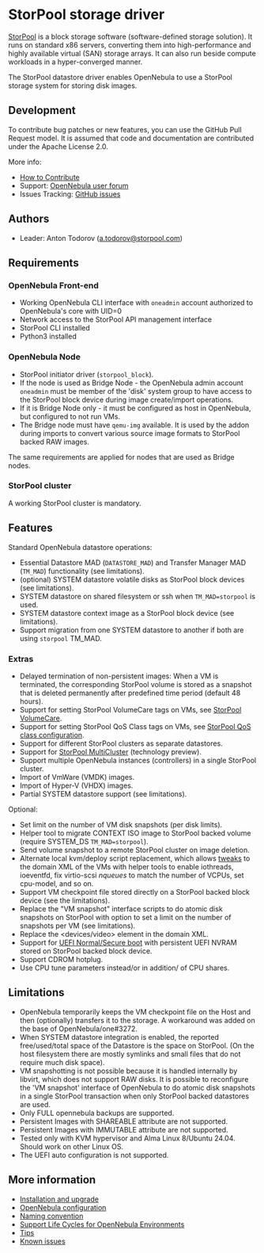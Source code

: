 # StorPool storage driver

[StorPool](https://storpool.com/) is a block storage software (software-defined storage solution). It runs on standard x86 servers, converting them into high-performance and highly available virtual (SAN) storage arrays. It can also run beside compute workloads in a hyper-converged manner.

The StorPool datastore driver enables OpenNebula to use a StorPool storage system for storing disk images.

## Development

To contribute bug patches or new features, you can use the GitHub Pull Request model. It is assumed that code and documentation are contributed under the Apache License 2.0.

More info:

* [How to Contribute](http://opennebula.io/contribute/)
* Support: [OpenNebula user forum](https://forum.opennebula.io/c/integration/33)
* Issues Tracking: [GitHub issues](https://github.com/OpenNebula/addon-storpool/issues)

## Authors

* Leader: Anton Todorov (a.todorov@storpool.com)

## Requirements

### OpenNebula Front-end

* Working OpenNebula CLI interface with `oneadmin` account authorized to OpenNebula's core with UID=0
* Network access to the StorPool API management interface
* StorPool CLI installed
* Python3 installed

### OpenNebula Node

* StorPool initiator driver (`storpool_block`).
* If the node is used as Bridge Node - the OpenNebula admin account `oneadmin` must be member of the 'disk' system group to have access to the StorPool block device during image create/import operations.
* If it is Bridge Node only - it must be configured as host in OpenNebula, but configured to not run VMs.
* The Bridge node must have `qemu-img` available. It is used by the addon during imports to convert various source image formats to StorPool backed RAW images.

The same requirements are applied for nodes that are used as Bridge nodes.

### StorPool cluster

A working StorPool cluster is mandatory.

## Features

Standard OpenNebula datastore operations:

* Essential Datastore MAD (`DATASTORE_MAD`) and Transfer Manager MAD (`TM_MAD`) functionality (see limitations).
* (optional) SYSTEM datastore volatile disks as StorPool block devices (see limitations).
* SYSTEM datastore on shared filesystem or ssh when `TM_MAD=storpool` is used.
* SYSTEM datastore context image as a StorPool block device (see limitations).
* Support migration from one SYSTEM datastore to another if both are using `storpool` TM_MAD.

### Extras

* Delayed termination of non-persistent images: When a VM is terminated, the corresponding StorPool volume is stored as a snapshot that is deleted permanently after predefined time period (default 48 hours).
* Support for setting StorPool VolumeCare tags on VMs, see [StorPool VolumeCare](docs/volumecare.md).
* Support for setting StorPool QoS Class tags on VMs, see [StorPool QoS class configuration](docs/qosclass.md).
* Support for different StorPool clusters as separate datastores.
* Support for [StorPool MultiCluster](https://kb.storpool.com/admin_guide/multi/multicluster_intro.html) (technology preview).
* Support multiple OpenNebula instances (controllers) in a single StorPool cluster.
* Import of VmWare (VMDK) images.
* Import of Hyper-V (VHDX) images.
* Partial SYSTEM datastore support (see limitations).

Optional:

* Set limit on the number of VM disk snapshots (per disk limits).
* Helper tool to migrate CONTEXT ISO image to StorPool backed volume (require SYSTEM_DS `TM_MAD=storpool`).
* Send volume snapshot to a remote StorPool cluster on image deletion.
* Alternate local kvm/deploy script replacement, which allows [tweaks](docs/deploy_tweaks.md) to the domain XML of the VMs with helper tools to enable iothreads, ioeventfd, fix virtio-scsi _nqueues_ to match the number of VCPUs, set cpu-model, and so on.
* Support VM checkpoint file stored directly on a StorPool backed block device (see the limitations).
* Replace the "VM snapshot" interface scripts to do atomic disk snapshots on StorPool with option to set a limit on the number of snapshots per VM (see limitations).
* Replace the <devices/video> element in the domain XML.
* Support for [UEFI Normal/Secure boot](docs/uefi_boot.md) with persistent UEFI NVRAM stored on StorPool backed block device.
* Support CDROM hotplug.
* Use CPU tune parameters instead/or in addition/ of CPU shares.


## Limitations

* OpenNebula temporarily keeps the VM checkpoint file on the Host and then (optionally) transfers it to the storage. A workaround was added on the base of OpenNebula/one#3272.
* When SYSTEM datastore integration is enabled, the reported free/used/total space of the Datastore is the space on StorPool. (On the host filesystem there are mostly symlinks and small files that do not require much disk space).
* VM snapshotting is not possible because it is handled internally by libvirt, which does not support RAW disks. It is possible to reconfigure the 'VM snapshot' interface of OpenNebula to do atomic disk snapshots in a single StorPool transaction when only StorPool backed datastores are used.
* Only FULL opennebula backups are supported.
* Persistent Images with SHAREABLE attribute are not supported.
* Persistent Images with IMMUTABLE attribute are not supported.
* Tested only with KVM hypervisor and Alma Linux 8/Ubuntu 24.04. Should work on other Linux OS.
* The UEFI auto configuration is not supported.

## More information

* [Installation and upgrade](docs/installation.md)
* [OpenNebula configuration](docs/one_configuration.md)
* [Naming convention](docs/naming_convention.md)
* [Support Life Cycles for OpenNebula Environments](https://kb.storpool.com/storpool_integrations/OpenNebula/support_lifecycle.html)
* [Tips](docs/tips.md)
* [Known issues](docs/known_issues.md)
